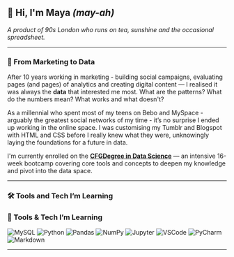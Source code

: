 ## 👋 Hi, I'm Maya *(may-ah)*
*A product of 90s London who runs on tea, sunshine and the occasional spreadsheet.*

---

### 🔄 From Marketing to Data

After 10 years working in marketing - building social campaigns, evaluating pages (and pages) of analytics and creating digital content — I realised it was always the **data** that interested me most. What are the patterns? What do the numbers mean? What works and what doesn't?

As a millennial who spent most of my teens on Bebo and MySpace - arguably the greatest social networks of my time - it’s no surprise I ended up working in the online space. I was customising my Tumblr and Blogspot with HTML and CSS before I really knew what they were, unknowingly laying the foundations for a future in data.

I'm currently enrolled on the **[CFGDegree in Data Science](https://codefirstgirls.com/courses/cfgdegree/)** — an intensive 16-week bootcamp covering core tools and concepts to deepen my knowledge and pivot into the data space.

---

### 🛠️ Tools and Tech I’m Learning
 
### 🧰 Tools & Tech I’m Learning

![MySQL](https://img.shields.io/badge/MySQL-005E86?style=for-the-badge&logo=mysql&logoColor=white)
![Python](https://img.shields.io/badge/Python-3776AB?style=for-the-badge&logo=python&logoColor=white)
![Pandas](https://img.shields.io/badge/Pandas-130654?style=for-the-badge&logo=pandas&logoColor=white)
![NumPy](https://img.shields.io/badge/NumPy-4B8BBE?style=for-the-badge&logo=numpy&logoColor=white)
![Jupyter](https://img.shields.io/badge/Jupyter-EA7E20?style=for-the-badge&logo=jupyter&logoColor=white)
![VSCode](https://img.shields.io/badge/VS_Code-2C2C32?style=for-the-badge&logo=visualstudiocode&logoColor=007ACC)
![PyCharm](https://img.shields.io/badge/PyCharm-1E1F22?style=for-the-badge&logo=pycharm&logoColor=21D789)
![Markdown](https://img.shields.io/badge/Markdown-000000?style=for-the-badge&logo=markdown&logoColor=white)


---
